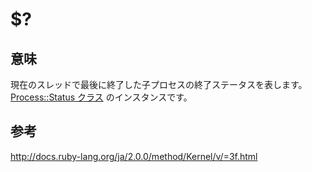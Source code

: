 # $?

## 意味

現在のスレッドで最後に終了した子プロセスの終了ステータスを表します。
[Process::Status クラス](http://docs.ruby-lang.org/ja/2.0.0/class/Process=3a=3aStatus.html) のインスタンスです。


## 参考

http://docs.ruby-lang.org/ja/2.0.0/method/Kernel/v/=3f.html

